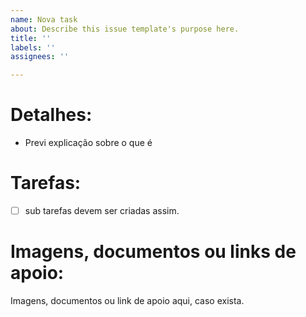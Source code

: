```yaml
---
name: Nova task
about: Describe this issue template's purpose here.
title: ''
labels: ''
assignees: ''

---
```


Detalhes:
=============

- Previ explicação sobre o que é

Tarefas:
============

- [ ] sub tarefas devem ser criadas assim.

Imagens, documentos ou links de apoio:
=================================

Imagens, documentos ou link de apoio aqui, caso exista.
